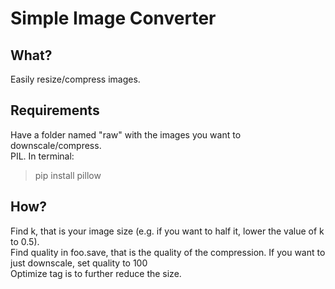 # Simple Image Converter
## What?
Easily resize/compress images.

## Requirements
Have a folder named "raw" with the images you want to downscale/compress.  
PIL. In terminal:  
>pip install pillow

## How?
Find k, that is your image size (e.g. if you want to half it, lower the value of k to 0.5).  
Find quality in foo.save, that is the quality of the compression. If you want to just downscale, set quality to 100  
Optimize tag is to further reduce the size.